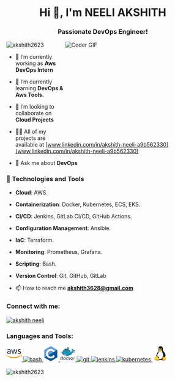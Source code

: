 <h1 align="center">Hi 👋, I'm NEELI AKSHITH</h1>
<h3 align="center">Passionate DevOps Engineer!</h3>
<img alt="Coder GIF" height=250 width=350 img align="right" src="https://images.squarespace-cdn.com/content/v1/5769fc401b631bab1addb2ab/1541580611624-TE64QGKRJG8SWAIUS7NS/ke17ZwdGBToddI8pDm48kPoswlzjSVMM-SxOp7CV59BZw-zPPgdn4jUwVcJE1ZvWQUxwkmyExglNqGp0IvTJZamWLI2zvYWH8K3-s_4yszcp2ryTI0HqTOaaUohrI8PI6FXy8c9PWtBlqAVlUS5izpdcIXDZqDYvprRqZ29Pw0o/coding-freak.gif" />
<p align="left"> <img src="https://komarev.com/ghpvc/?username=akshith2623&label=Profile%20views&color=0e75b6&style=flat" alt="akshith2623" /> </p>

- 🏢 I’m currently working as **Aws DevOps Intern**

- 📝 I’m currently learning **DevOps & Aws Tools.**

- 🌱 I’m looking to collaborate on **Cloud Projects**

- 👨‍💻 All of my projects are available at [www.linkedin.com/in/akshith-neeli-a9b562330](www.linkedin.com/in/akshith-neeli-a9b562330)

- 💬 Ask me about **DevOps**
### 🔧 Technologies and Tools

- **Cloud**: AWS.
- **Containerization**: Docker, Kubernetes, ECS, EKS.
- **CI/CD**: Jenkins, GitLab CI/CD, GitHub Actions.
- **Configuration Management**: Ansible.
- **IaC**: Terraform.
- **Monitoring**: Prometheus, Grafana.
- **Scripting**: Bash.
- **Version Control**: Git, GitHub, GitLab
  
- 📫 How to reach me **akshith3628@gmail.com**

<h3 align="left">Connect with me:</h3>
<p align="left">
<a href="https://linkedin.com/in/akshith neeli" target="blank"><img align="center" src="https://raw.githubusercontent.com/rahuldkjain/github-profile-readme-generator/master/src/images/icons/Social/linked-in-alt.svg" alt="akshith neeli" height="30" width="40" /></a>
</p>

<h3 align="left">Languages and Tools:</h3>
<p align="left"> <a href="https://aws.amazon.com" target="_blank" rel="noreferrer"> <img src="https://raw.githubusercontent.com/devicons/devicon/master/icons/amazonwebservices/amazonwebservices-original-wordmark.svg" alt="aws" width="40" height="40"/> </a> <a href="https://www.gnu.org/software/bash/" target="_blank" rel="noreferrer"> <img src="https://www.vectorlogo.zone/logos/gnu_bash/gnu_bash-icon.svg" alt="bash" width="40" height="40"/> </a> <a href="https://www.cprogramming.com/" target="_blank" rel="noreferrer"> <img src="https://raw.githubusercontent.com/devicons/devicon/master/icons/c/c-original.svg" alt="c" width="40" height="40"/> </a> <a href="https://www.docker.com/" target="_blank" rel="noreferrer"> <img src="https://raw.githubusercontent.com/devicons/devicon/master/icons/docker/docker-original-wordmark.svg" alt="docker" width="40" height="40"/> </a> <a href="https://git-scm.com/" target="_blank" rel="noreferrer"> <img src="https://www.vectorlogo.zone/logos/git-scm/git-scm-icon.svg" alt="git" width="40" height="40"/> </a> <a href="https://www.jenkins.io" target="_blank" rel="noreferrer"> <img src="https://www.vectorlogo.zone/logos/jenkins/jenkins-icon.svg" alt="jenkins" width="40" height="40"/> </a> <a href="https://kubernetes.io" target="_blank" rel="noreferrer"> <img src="https://www.vectorlogo.zone/logos/kubernetes/kubernetes-icon.svg" alt="kubernetes" width="40" height="40"/> </a> <a href="https://www.linux.org/" target="_blank" rel="noreferrer"> <img src="https://raw.githubusercontent.com/devicons/devicon/master/icons/linux/linux-original.svg" alt="linux" width="40" height="40"/> </a> </p>

<p><img align="center" src="https://github-readme-stats.vercel.app/api/top-langs?username=akshith2623&show_icons=true&locale=en&layout=compact" alt="akshith2623" /></p>


